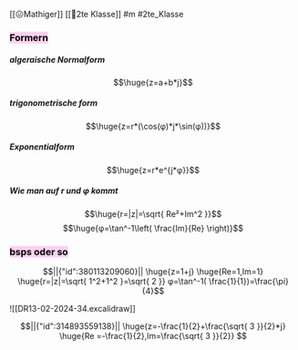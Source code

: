 [[😖Mathiger]] [[🥲2te Klasse]] #m #2te_Klasse 

### <mark style="background: #FFB8EBA6;">Formern</mark>
##### algeraische Normalform
$$\huge{z=a+b*j}$$
##### trigonometrische form
$$\huge{z=r*(\cos(φ)*j*\sin(φ))}$$
##### Exponentialform
$$\huge{z=r*e^{j*φ}}$$

##### Wie man auf r und φ kommt
$$\huge{r=|z|=\sqrt{ Re²+Im^2 }}$$
$$\huge{φ=\tan^-1\left( \frac{Im}{Re} \right)}$$
### <mark style="background: #FFB8EBA6;">bsps oder so</mark>

```math
||{"id":380113209060}||

\huge{z=1+j}
\huge{Re=1,Im=1}
\huge{r=|z|=\sqrt{ 1^2+1^2 }=\sqrt{ 2 }}
φ=\tan^-1(  \frac{1}{1})=\frac{\pi}{4}
```
![[DR13-02-2024-34.excalidraw]]
```math
||{"id":314893559138}||

\huge{z=-\frac{1}{2}+\frac{\sqrt{ 3 }}{2}*j}
\huge{Re =-\frac{1}{2},Im=\frac{\sqrt{ 3 }}{2}}

```


